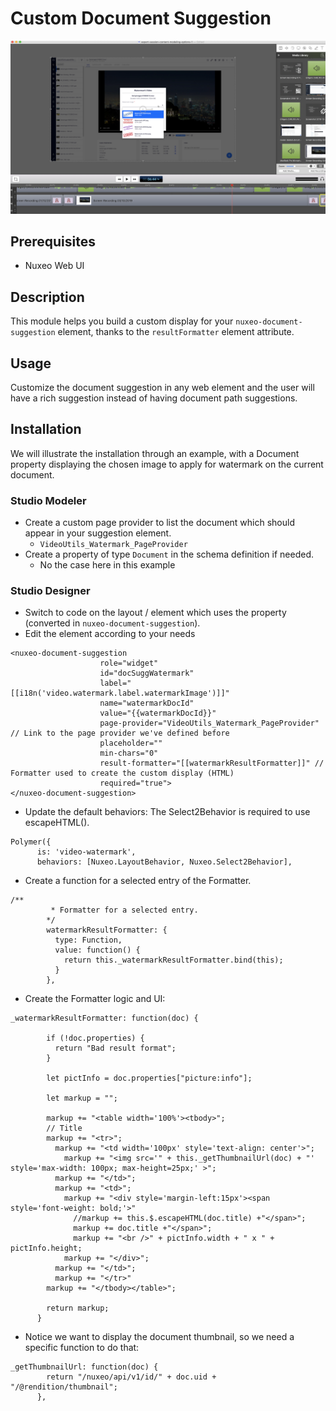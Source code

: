 # Custom Document Suggestion

![document-suggestion](document-suggestion.png)

## Prerequisites

- Nuxeo Web UI

## Description

This module helps you build a custom display for your `nuxeo-document-suggestion` element, thanks to the `resultFormatter` element attribute.

## Usage

Customize the document suggestion in any web element and the user will have a rich suggestion instead of having document path suggestions.

## Installation

We will illustrate the installation through an example, with a Document property displaying the chosen image to apply for watermark on the current document.

### Studio Modeler

- Create a custom page provider to list the document which should appear in your suggestion element.
  - `VideoUtils_Watermark_PageProvider`
- Create a property of type `Document` in the schema definition if needed.
  - No the case here in this example

### Studio Designer

- Switch to code on the layout / element which uses the property (converted in `nuxeo-document-suggestion`).
- Edit the element according to your needs

```
<nuxeo-document-suggestion
                    role="widget"
                    id="docSuggWatermark"
                    label="[[i18n('video.watermark.label.watermarkImage')]]"
                    name="watermarkDocId"
                    value="{{watermarkDocId}}"
                    page-provider="VideoUtils_Watermark_PageProvider" // Link to the page provider we've defined before
                    placeholder=""
                    min-chars="0"
                    result-formatter="[[watermarkResultFormatter]]" // Formatter used to create the custom display (HTML)
                    required="true">
</nuxeo-document-suggestion>
```

- Update the default behaviors: The Select2Behavior is required to use escapeHTML().
```
Polymer({
      is: 'video-watermark',
      behaviors: [Nuxeo.LayoutBehavior, Nuxeo.Select2Behavior],
```

- Create a function for a selected entry of the Formatter.

```
/**
         * Formatter for a selected entry.
        */
        watermarkResultFormatter: {
          type: Function,
          value: function() {
            return this._watermarkResultFormatter.bind(this);
          }
        },
```

- Create the Formatter logic and UI:

```
_watermarkResultFormatter: function(doc) {

        if (!doc.properties) {
          return "Bad result format";
        }

        let pictInfo = doc.properties["picture:info"];

        let markup = "";

        markup += "<table width='100%'><tbody>";
        // Title
        markup += "<tr>";
          markup += "<td width='100px' style='text-align: center'>";
            markup += "<img src='" + this._getThumbnailUrl(doc) + "' style='max-width: 100px; max-height=25px;' >";
          markup += "</td>";
          markup += "<td>";
            markup += "<div style='margin-left:15px'><span style='font-weight: bold;'>"
              //markup += this.$.escapeHTML(doc.title) +"</span>";
              markup += doc.title +"</span>";
              markup += "<br />" + pictInfo.width + " x " + pictInfo.height;
            markup += "</div>";
          markup += "</td>";
          markup += "</tr>"
        markup += "</tbody></table>";

        return markup;
      }
```

- Notice we want to display the document thumbnail, so we need a specific function to do that:

```
_getThumbnailUrl: function(doc) {
        return "/nuxeo/api/v1/id/" + doc.uid + "/@rendition/thumbnail";
      },
```
